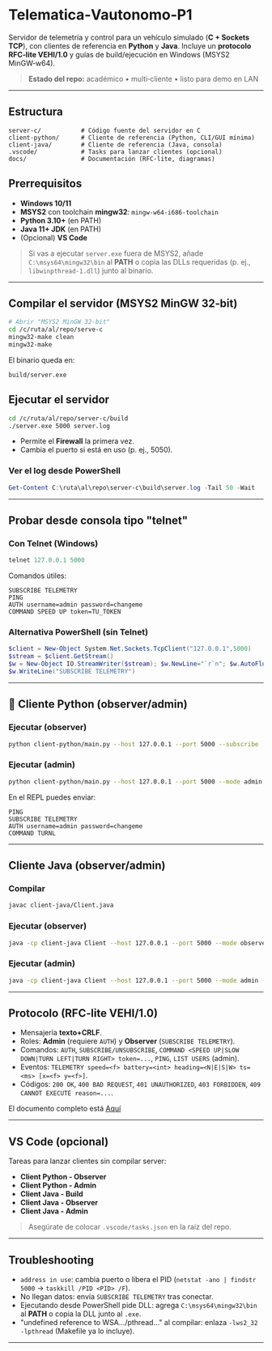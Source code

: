 # Telematica‑Vautonomo‑P1

Servidor de telemetría y control para un vehículo simulado (**C + Sockets TCP**), con clientes de referencia en **Python** y **Java**. Incluye un **protocolo RFC‑lite VEHI/1.0** y guías de build/ejecución en Windows (MSYS2 MinGW‑w64).

> **Estado del repo:** académico • multi‑cliente • listo para demo en LAN

---

## Estructura

```
server-c/           # Código fuente del servidor en C
client-python/      # Cliente de referencia (Python, CLI/GUI mínima)
client-java/        # Cliente de referencia (Java, consola)
.vscode/            # Tasks para lanzar clientes (opcional)
docs/               # Documentación (RFC‑lite, diagramas)
```

## Prerrequisitos

* **Windows 10/11**
* **MSYS2** con toolchain **mingw32**: `mingw-w64-i686-toolchain`
* **Python 3.10+** (en PATH)
* **Java 11+ JDK** (en PATH)
* (Opcional) **VS Code**

> Si vas a ejecutar `server.exe` fuera de MSYS2, añade `C:\msys64\mingw32\bin` al **PATH** o copia las DLLs requeridas (p. ej., `libwinpthread-1.dll`) junto al binario.

---

## Compilar el servidor (MSYS2 MinGW 32‑bit)

```bash
# Abrir "MSYS2 MinGW 32-bit"
cd /c/ruta/al/repo/serve-c
mingw32-make clean
mingw32-make
```

El binario queda en:

```
build/server.exe
```

## Ejecutar el servidor

```bash
cd /c/ruta/al/repo/server-c/build
./server.exe 5000 server.log
```

* Permite el **Firewall** la primera vez.
* Cambia el puerto si está en uso (p. ej., 5050).

### Ver el log desde PowerShell

```powershell
Get-Content C:\ruta\al\repo\server-c\build\server.log -Tail 50 -Wait
```

---

## Probar desde consola tipo "telnet"

### Con Telnet (Windows)

```powershell
telnet 127.0.0.1 5000
```

Comandos útiles:

```
SUBSCRIBE TELEMETRY
PING
AUTH username=admin password=changeme
COMMAND SPEED UP token=TU_TOKEN
```

### Alternativa PowerShell (sin Telnet)

```powershell
$client = New-Object System.Net.Sockets.TcpClient("127.0.0.1",5000)
$stream = $client.GetStream()
$w = New-Object IO.StreamWriter($stream); $w.NewLine="`r`n"; $w.AutoFlush=$true
$w.WriteLine("SUBSCRIBE TELEMETRY")
```

---

## 🐍 Cliente Python (observer/admin)

### Ejecutar (observer)

```bash
python client-python/main.py --host 127.0.0.1 --port 5000 --subscribe
```

### Ejecutar (admin)

```bash
python client-python/main.py --host 127.0.0.1 --port 5000 --mode admin --user admin --pass changeme --subscribe
```

En el REPL puedes enviar:

```
PING
SUBSCRIBE TELEMETRY
AUTH username=admin password=changeme
COMMAND TURNL
```

---

## Cliente Java (observer/admin)

### Compilar

```bash
javac client-java/Client.java
```

### Ejecutar (observer)

```bash
java -cp client-java Client --host 127.0.0.1 --port 5000 --mode observer --subscribe true
```

### Ejecutar (admin)

```bash
java -cp client-java Client --host 127.0.0.1 --port 5000 --mode admin --user admin --pass changeme --subscribe true
```

---

## Protocolo (RFC‑lite VEHI/1.0)

* Mensajería **texto+CRLF**.
* Roles: **Admin** (requiere `AUTH`) y **Observer** (`SUBSCRIBE TELEMETRY`).
* Comandos: `AUTH`, `SUBSCRIBE/UNSUBSCRIBE`, `COMMAND <SPEED UP|SLOW DOWN|TURN LEFT|TURN RIGHT> token=...`, `PING`, `LIST USERS` (admin).
* Eventos: `TELEMETRY speed=<f> battery=<int> heading=<N|E|S|W> ts=<ms> [x=<f> y=<f>]`.
* Códigos: `200 OK`, `400 BAD REQUEST`, `401 UNAUTHORIZED`, `403 FORBIDDEN`, `409 CANNOT EXECUTE reason=...`.

El documento completo está [Aquí](./docs/RFC)

---

## VS Code (opcional)

Tareas para lanzar clientes sin compilar server:

* **Client Python - Observer**
* **Client Python - Admin**
* **Client Java - Build**
* **Client Java - Observer**
* **Client Java - Admin**

> Asegúrate de colocar `.vscode/tasks.json` en la raíz del repo.

---

## Troubleshooting

* `address in use`: cambia puerto o libera el PID (`netstat -ano | findstr 5000` → `taskkill /PID <PID> /F`).
* No llegan datos: envía `SUBSCRIBE TELEMETRY` tras conectar.
* Ejecutando desde PowerShell pide DLL: agrega `C:\msys64\mingw32\bin` al **PATH** o copia la DLL junto al `.exe`.
* "undefined reference to WSA.../pthread..." al compilar: enlaza `-lws2_32 -lpthread` (Makefile ya lo incluye).

---
